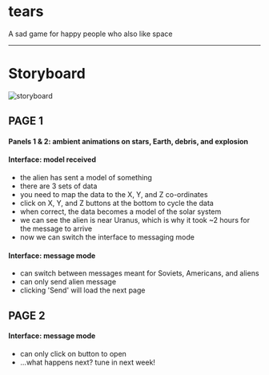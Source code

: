 # tears
A sad game for happy people who also like space

---

# Storyboard
![storyboard](https://cdn.pbrd.co/images/Hf4hOah.jpg)

## PAGE 1
#### Panels 1 & 2: ambient animations on stars, Earth, debris, and explosion

#### Interface: model received
- the alien has sent a model of something
- there are 3 sets of data
- you need to map the data to the X, Y, and Z co-ordinates
- click on X, Y, and Z buttons at the bottom to cycle the data
- when correct, the data becomes a model of the solar system
- we can see the alien is near Uranus, which is why it took ~2 hours for the message to arrive
- now we can switch the interface to messaging mode

#### Interface: message mode
- can switch between messages meant for Soviets, Americans, and aliens
- can only send alien message
- clicking 'Send' will load the next page

## PAGE 2
#### Interface: message mode
- can only click on button to open
- ...what happens next? tune in next week!
